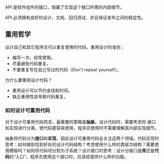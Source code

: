 <!--
 * @Author: your name
 * @Date: 2021-08-22 00:01:17
 * @LastEditTime: 2021-08-22 00:47:57
 * @LastEditors: Windows10
 * @Description: In User Settings Edit
-->


API 是软件组件的接口，隐藏了实现这个接口所需的内部细节。

API 必须拥有良好的设计、文档、回归测试、并且保证发布之间的稳定性。

## 重用哲学

设计自己和其它程序员可以重复使用的代码。重用设计的准则：

- 编写一次，经常使用。
- 尽量避免代码重复。
- 不要重复写在自己写过的代码（Don't repeat yourself）。

为什么要重用设计代码？

- 重用设计可以节约金钱和时间。
- 缺乏重用性会导致代码重复。



### 如何设计可重用代码

对于设计可重用代码而言，最重要的策略是**抽象**。设计代码时，需要考虑将	接口和实现进行分离，使代码更容易使用，程序员使用时不需要理解其内部实现细节。

​	抽象将代码分为**接口**和**实现**，因此设计可重用代码会关注这两个领域。代码实现时思考：如何做到恰到好处的设计代码结构？考虑使用什么样的类层次结构？需要使用模板吗？如何将代码切分割为子系统？设计接口时思考：设计分接口是**库**还是**代码**的“入口“，程序员使用这个接口时，应该给提供什么样的功能。


